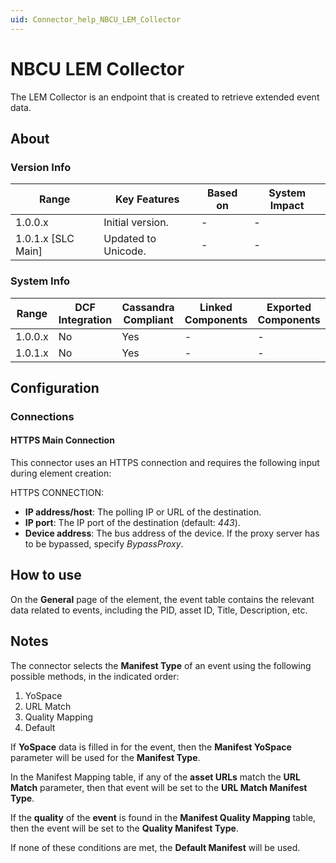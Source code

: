 ```yaml
---
uid: Connector_help_NBCU_LEM_Collector
---
```


# NBCU LEM Collector

The LEM Collector is an endpoint that is created to retrieve extended event data.

## About

### Version Info

| **Range**            | **Key Features**    | **Based on** | **System Impact** |
|----------------------|---------------------|--------------|-------------------|
| 1.0.0.x              | Initial version.    | \-           | \-                |
| 1.0.1.x \[SLC Main\] | Updated to Unicode. | \-           | \-                |

### System Info

| **Range** | **DCF Integration** | **Cassandra Compliant** | **Linked Components** | **Exported Components** |
|-----------|---------------------|-------------------------|-----------------------|-------------------------|
| 1.0.0.x   | No                  | Yes                     | \-                    | \-                      |
| 1.0.1.x   | No                  | Yes                     | \-                    | \-                      |

## Configuration

### Connections

#### HTTPS Main Connection

This connector uses an HTTPS connection and requires the following input during element creation:

HTTPS CONNECTION:

- **IP address/host**: The polling IP or URL of the destination.
- **IP port**: The IP port of the destination (default: *443*).
- **Device address**: The bus address of the device. If the proxy server has to be bypassed, specify *BypassProxy*.

## How to use

On the **General** page of the element, the event table contains the relevant data related to events, including the PID, asset ID, Title, Description, etc.

## Notes

The connector selects the **Manifest Type** of an event using the following possible methods, in the indicated order:

1. YoSpace
1. URL Match
1. Quality Mapping
1. Default

If **YoSpace** data is filled in for the event, then the **Manifest YoSpace** parameter will be used for the **Manifest Type**.

In the Manifest Mapping table, if any of the **asset URLs** match the **URL Match** parameter, then that event will be set to the **URL Match Manifest Type**.

If the **quality** of the **event** is found in the **Manifest Quality Mapping** table, then the event will be set to the **Quality Manifest Type**.

If none of these conditions are met, the **Default Manifest** will be used.
